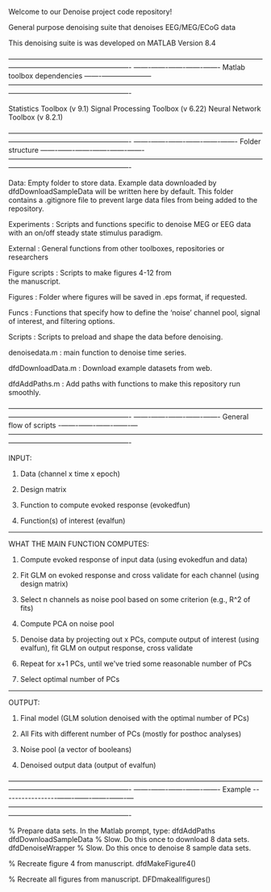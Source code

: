 Welcome to our Denoise project code repository!

General purpose denoising suite that denoises EEG/MEG/ECoG data

This denoising suite is was developed on MATLAB Version 8.4

—————————————————————————————————————————————————————-
——-——-——-——-——- Matlab toolbox dependencies ——-———————
—————————————————————————————————————————————————————-

Statistics Toolbox (v 9.1)
Signal Processing Toolbox (v 6.22)
Neural Network Toolbox (v 8.2.1)

—————————————————————————————————————————————————————-
——-——-——-——-——-——- Folder structure ——-——-——-——-——-——-
—————————————————————————————————————————————————————-

Data: Empty folder to store data. Example data downloaded by dfdDownloadSampleData will be written here by default. This folder contains a .gitignore file to prevent large data files from being added to the repository.

Experiments 	: Scripts and functions specific to 
		denoise MEG or EEG data with an on/off
		steady state stimulus paradigm.

External 	: General functions from other 
		toolboxes, repositories or researchers 

Figure scripts 	: Scripts to make figures 4-12 from  
		the manuscript.

Figures		: Folder where figures will be saved
		in .eps format, if requested.

Funcs		: Functions that specify how to define
		the ‘noise’ channel pool, signal of 
		interest, and filtering options.

Scripts		: Scripts to preload and shape the 
		data before denoising.

denoisedata.m	: main function to denoise time series.

dfdDownloadData.m : Download example datasets from web.

dfdAddPaths.m	: Add paths with functions to make 
		this repository run smoothly.


—————————————————————————————————————————————————————-
——-——-——-——-——- General flow of scripts -——-——-——-——-—
—————————————————————————————————————————————————————-

INPUT:

1) Data (channel x time x epoch)

2) Design matrix

3) Function to compute evoked response (evokedfun)

4) Function(s) of interest (evalfun)

---
WHAT THE MAIN FUNCTION COMPUTES:

1) Compute evoked response of input data (using evokedfun and data)

2) Fit GLM on evoked response and cross validate for each channel (using design matrix)

3) Select n channels as noise pool based on some criterion (e.g., R^2 of fits)

4) Compute PCA on noise pool

5) Denoise data by projecting out x PCs, compute output of interest (using evalfun), fit GLM on output response, cross validate

6) Repeat for x+1 PCs, until we've tried some reasonable number of PCs

7) Select optimal number of PCs

---
OUTPUT:

1) Final model (GLM solution denoised with the optimal number of PCs)

2) All Fits with different number of PCs (mostly for posthoc analyses)

3) Noise pool (a vector of booleans)

4) Denoised output data (output of evalfun)

—————————————————————————————————————————————————————-
——-——-——-——-——- Example -----------------——-——-——-——-—
—————————————————————————————————————————————————————-

% Prepare data sets.  In the Matlab prompt, type:
dfdAddPaths
dfdDownloadSampleData % Slow. Do this once to download 8 data sets.
dfdDenoiseWrapper % Slow. Do this once to denoise 8 sample data sets.

%  Recreate figure 4 from manuscript. 
dfdMakeFigure4()

%  Recreate all figures from manuscript. 
DFDmakeallfigures()


